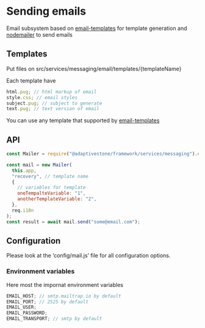 # Sending emails

Email subsystem based on [email-templates](https://github.com/forwardemail/email-templates) for template generation and [nodemailer](https://github.com/nodemailer/nodemailer) to send emails

## Templates

Put files on src/services/messaging/email/templates/{templateName}

Each template have

```js
html.pug; // html markup of email
style.css; // email styles
subject.pug; // subject to generate
text.pug; // text version of email
```

You can use any template that supported by [email-templates](https://github.com/forwardemail/email-templates)

## API

```js
const Mailer = require("@adaptivestone/framework/services/messaging").email;

const mail = new Mailer(
  this.app,
  "recovery", // template name
  {
    // variables for template
    oneTempalteVariable: "1",
    anotherTemplateVariable: "2",
  },
  req.i18n
);
const result = await mail.send("some@email.com");
```

## Configuration

Please look at the ‘config/mail.js’ file for all configuration options.

### Environment variables

Here most the impornat environment variables

```js
EMAIL_HOST; // smtp.mailtrap.io by default
EMAIL_PORT; // 2525 by default
EMAIL_USER;
EMAIL_PASSWORD;
EMAIL_TRANSPORT; // smtp by default
```
